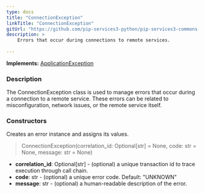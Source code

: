 ```yaml
---
type: docs
title: "ConnectionException"
linkTitle: "ConnectionException"
gitUrl: "https://github.com/pip-services3-python/pip-services3-commons-python"
description: >
    Errors that occur during connections to remote services.
    
---
```


**Implements:** [ApplicationException](../application_exception)

### Description

The ConnectionException class is used to manage errors that occur during a connection to a remote service. These errors can be related to misconfiguration, network issues, or the remote service itself.

### Constructors
Creates an error instance and assigns its values.

> ConnectionException(correlation_id: Optional[str] = None, code: str = None, message: str = None)

- **correlation_id**: Optional[str] - (optional) a unique transaction id to trace execution through call chain.
- **code**: str - (optional) a unique error code. Default: "UNKNOWN"
- **message**: str - (optional) a human-readable description of the error.

